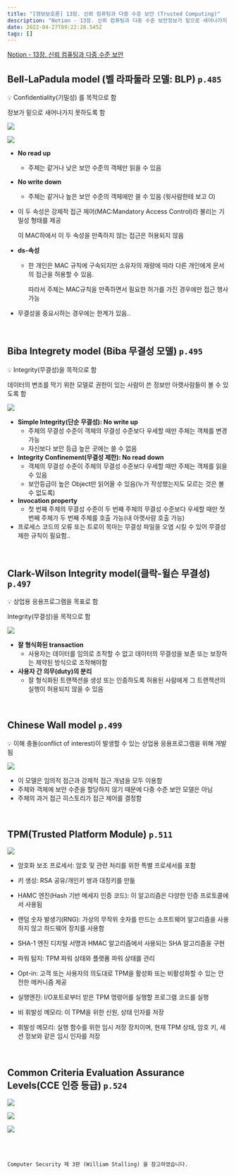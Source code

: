 ```yaml
---
title: "[정보보호론] 13장. 신뢰 컴퓨팅과 다중 수준 보안 (Trusted Computing)"
description: "Notion - 13장. 신뢰 컴퓨팅과 다중 수준 보안정보가 밑으로 새어나가지 못하도록 함No read up주체는 같거나 낮은 보안 수준의 객체만 읽을 수 있음No write down주체는 같거나 높은 보안 수준의 객체에만 쓸 수 있음 (윗사람한테 보고 O)이 두 속성"
date: 2022-04-27T09:22:28.545Z
tags: []
---
```

[Notion - 13장. 신뢰 컴퓨팅과 다중 수준 보안](https://rose-buckaroo-d20.notion.site/13-1af35ae2e9264ae99d13b50a3dbcc2c0)



## Bell-LaPadula model (벨 라파둘라 모델: BLP) `p.485`

<aside>
💡 Confidentiality(기밀성) 를 목적으로 함  

정보가 밑으로 새어나가지 못하도록 함

</aside>

![](/images/8828ce4a-0bdb-472c-9f16-105fcd6ac9b1-image.png)

![](/images/2d11e34d-227f-4a80-9f4c-553213e5f5a2-image.png)


- **No read up**
    - 주체는 같거나 낮은 보안 수준의 객체만 읽을 수 있음
- **No write down**
    - 주체는 같거나 높은 보안 수준의 객체에만 쓸 수 있음 (윗사람한테 보고 O)
- 이 두 속성은 강제적 접근 제어(MAC:Mandatory Access Control)라 불리는 기밀성 형태를 제공
    
    이 MAC하에서 이 두 속성을 만족하지 않는 접근은 허용되지 않음
    
- **ds-속성**
    - 한 개인은 MAC 규칙에 구속되지만 소유자의 재량에 따라 다른 개인에게 문서의 접근을 허용할 수 있음.
        
        따라서 주체는 MAC규칙을 만족하면서 필요한 허가를 가진 경우에만 접근 행사 가능
        
- 무결성을 중요시하는 경우에는 한계가 있음..

<br/>  

## Biba Integrety model (Biba 무결성 모델) `p.495`

<aside>
💡 Integrity(무결성)을 목적으로 함

데이터의 변조를 막기 위한 모델로 권한이 있는 사람이 쓴 정보만 아랫사람들이 볼 수 있도록 함

</aside>


![](/images/338e00d8-4bfd-414e-8b38-aa72b2e00e2c-image.png)


- **Simple Integrity(단순 무결성): No write up**
    - 주체의 무결성 수준이 객체의 무결성 수준보다 우세할 때만 주체는 객체를 변경가능
    - 자신보다 보안 등급 높은 곳에는 쓸 수 없음
- **Integrity Confinement(무결성 제한): No read down**
    - 객체의 무결성 수준이 주체의 무결성 수준보다 우세할 때만 주체는 객체를 읽을 수 있음
    - 보안등급이 높은 Object만 읽어올 수 있음(누가 작성했는지도 모르는 것은 볼 수 없도록)
- **Invocation property**
    - 첫 번째 주체의 무결성 수준이 두 번째 주체의 무결성 수준보다 우세할 때만 첫 번째 주체가 두 번째 주체를 호출 가능(내 아랫사람 호출 가능)
- 프로세스 코드의 오류 또는 트로이 목마는 무결성 파일을 오염 시킬 수 있어 무결성 제한 규칙이 필요함..

<br/>  

## Clark-Wilson Integrity model(클락-윌슨 무결성) `p.497`

<aside>
💡 상업용 응용프로그램을 목표로 함

Integrity(무결성)을 목적으로 함

</aside>

![](/images/bedab63f-ab03-43c6-88f6-a8233d1d3d4e-image.png)


- **잘 형식화된 transaction**
    - 사용자는 데이터를 임의로 조작할 수 없고 데이터의 무결성을 보존 또는 보장하는 제약된 방식으로 조작해야함
- **사용자 간 의무(duty)의 분리**
    - 잘 형식화된 트랜잭션을 생성 또는 인증하도록 허용된 사람에게 그 트랜잭션의 실행이 허용되지 않을 수 있음

<br/>  


## Chinese Wall model `p.499`

<aside>
💡 이해 충돌(conflict of interest)이 발생할 수 있는 상업용 응용프로그램을 위해 개발됨

</aside>

![](/images/3e4b8fa7-9803-439c-9f05-3724e4e295ec-image.png)


- 이 모델은 임의적 접근과 강제적 접근 개념을 모두 이용함
- 주체와 객체에 보안 수준을 할당하지 않기 때문에 다중 수준 보안 모델은 아님
- 주체의 과거 접근 히스토리가 접근 제어를 결정함


<br/>  


## TPM(Trusted Platform Module) `p.511`

![](/images/637a5eed-dfce-4f88-86a7-11457d9fc854-image.png)


- 암호화 보조 프로세서: 암호 및 관련 처리를 위한 특별 프로세서를 포함

- 키 생성: RSA 공유/개인키 쌍과 대칭키를 만듦
- HAMC 엔진(Hash 기반 메세지 인증 코드): 이 알고리즘은 다양한 인증 프로토콜에서 사용됨
- 랜덤 숫자 발생기(RNG): 가상의 무작위 숫자를 만드는 소프트웨어 알고리즘을 사용하지 않고 하드웨어 장치를 사용함
- SHA-1 엔진 디지털 서명과 HMAC 알고리즘에서 사용되는 SHA 알고리즘을 구현
- 파워 탐지: TPM 파워 상태와 플랫폼 파워 상태를 관리
- Opt-in: 고객 또는 사용자의 의도대로 TPM을 활성화 또는 비활성화할 수 있는 안전한 메커니즘 제공
- 실행엔진: I/O포트로부터 받은 TPM 명령어를 실행할 프로그램 코드를 실행
- 비 휘발성 메모리: 이 TPM을 위한 신원, 상태 인자를 저장
- 휘발성 메모리: 실행 함수를 위한 임시 저장 장치이며, 현재 TPM 상태, 암호 키, 세션 정보와 같은 임시 인자를 저장

<br/>  

## Common Criteria Evaluation Assurance Levels(CCE 인증 등급) `p.524`

![](/images/c9a6ed6d-60c8-4c7c-8e41-8fae62d711a8-image.png)

![](/images/24222b07-fb83-443a-99d6-e8af643523fd-image.png)

![](/images/e4584968-4dfe-406e-af97-58a4702f0d0a-image.png)


<br/>  
<br/>  


```
Computer Security 제 3판 (William Stalling) 을 참고하였습니다.
```